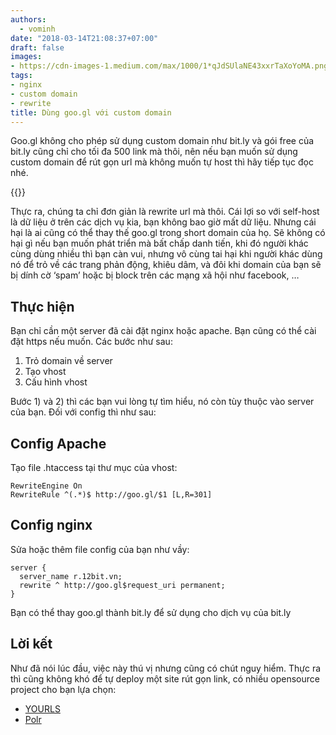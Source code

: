 ```yaml
---
authors:
  - vominh
date: "2018-03-14T21:08:37+07:00"
draft: false
images:
- https://cdn-images-1.medium.com/max/1000/1*qJdSUlaNE43xxrTaXoYoMA.png
tags:
- nginx
- custom domain
- rewrite
title: Dùng goo.gl với custom domain
---
```


Goo.gl không cho phép sử dụng custom domain như bit.ly và gói free của bit.ly cũng chỉ cho tối đa 500 link mà thôi, nên nếu bạn muốn sử dụng custom domain để rút gọn url mà không muốn tự host thì hãy tiếp tục đọc nhé.

{{<zoom-img src="https://cdn-images-1.medium.com/max/1000/1*qJdSUlaNE43xxrTaXoYoMA.png">}}

Thực ra, chúng ta chỉ đơn giản là rewrite url mà thôi. Cái lợi so với self-host là dữ liệu ở trên các dịch vụ kia, bạn không bao giờ mất dữ liệu. Nhưng cái hại là ai cũng có thể thay thế goo.gl trong short domain của họ. Sẽ không có hại gì nếu bạn muốn phát triển mà bất chấp danh tiến, khi đó người khác cùng dùng nhiều thì bạn càn vui, nhưng vô cùng tai hại khi người khác dùng nó để trỏ về các trang phản động, khiêu dâm, và đôi khi domain của bạn sẽ bị dính cờ ‘spam’ hoặc bị block trên các mạng xã hội như facebook, …

## Thực hiện

Bạn chỉ cần một server đã cài đặt nginx hoặc apache. Bạn cũng có thể cài đặt https nếu muốn. Các bước như sau:

1. Trỏ domain về server
2. Tạo vhost
3. Cấu hình vhost

Bước 1) và 2) thì các bạn vui lòng tự tìm hiểu, nó còn tùy thuộc vào server của bạn. Đối với config thì như sau:

## Config Apache

Tạo file .htaccess tại thư mục của vhost:

```
RewriteEngine On
RewriteRule ^(.*)$ http://goo.gl/$1 [L,R=301]
```

## Config nginx

Sửa hoặc thêm file config của bạn như vầy:

```
server {
  server_name r.12bit.vn;
  rewrite ^ http://goo.gl$request_uri permanent;
}
```

Bạn có thể thay goo.gl thành bit.ly để sử dụng cho dịch vụ của bit.ly

## Lời kết

Như đã nói lúc đầu, việc này thú vị nhưng cũng có chút nguy hiểm. Thực ra thì cũng không khó để tự deploy một site rút gọn link, có nhiều opensource project cho bạn lựa chọn:

- [YOURLS](https://github.com/YOURLS/YOURLS)
- [Polr](https://github.com/cydrobolt/polr)
